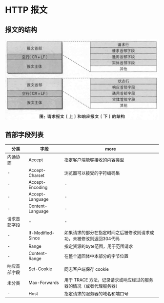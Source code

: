 # HTTP 报文

## 报文的结构

![报文的结构](../../imgs/报文的结构.png)

## 首部字段列表

分类     | 字段                | more
------ | ----------------- | -------------------------------------
内通协商   | Accept            | 指定客户端能够接收的内容类型
-      | Accept-Charset    | 浏览器可以接受的字符编码集
-      | Accept-Encoding   | -
-      | Accept-Language   | -
-      | Content-Language  | -
请求首部字段 | -                 | -
-      | If-Modified-Since | 如果请求的部分在指定时间之后被修改则请求成功，未被修改则返回304代码
-      | Range             | 指定资源的byte范围，用于范围请求
-      | Content-Range     | 在整个返回体中本部分的字节位置
响应首部字段 | Set-Cookie        | 同志客户端保存 cookie
未分类    | Max-Forwards      | 用于 TRACE 方法，记录请求或响应经过的服务器的情况（或者代理服务器）
-      | Host              | 指定请求的服务器的域名和端口号
